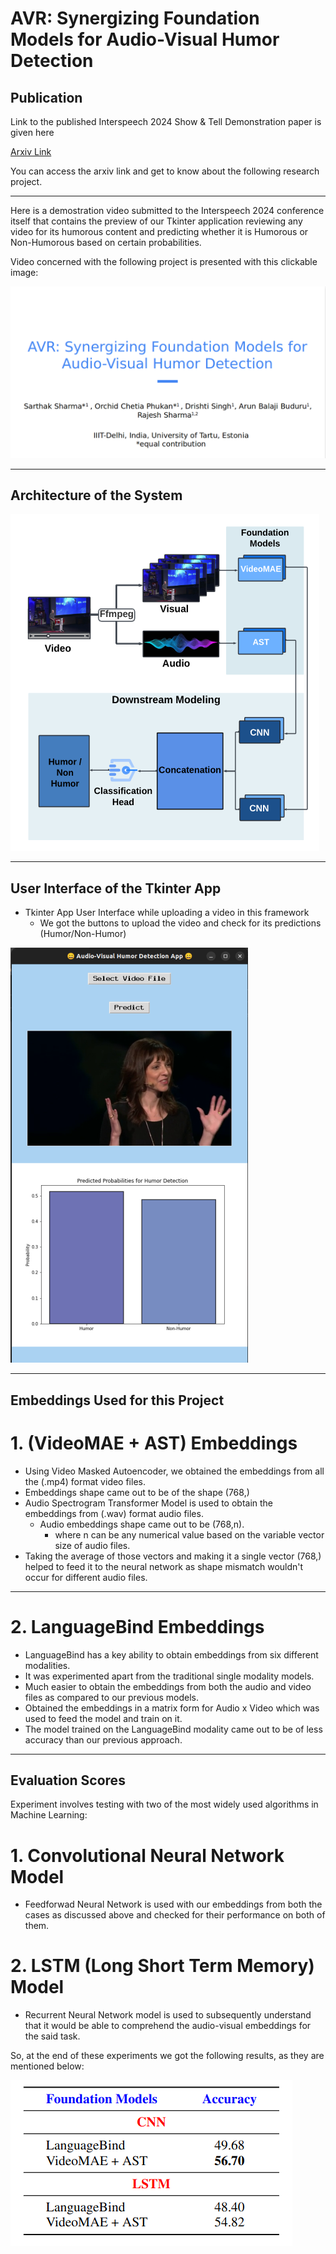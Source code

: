 # AVR: Synergizing Foundation Models for Audio-Visual Humor Detection

## Publication

Link to the published Interspeech 2024 Show & Tell Demonstration paper is given here

[Arxiv Link](https://arxiv.org/abs/2406.10448)

You can access the arxiv link and get to know about the following research project.

---

Here is a demostration video submitted to the Interspeech 2024 conference itself that contains the preview of our Tkinter application reviewing any video for its humorous content and predicting whether it is Humorous or Non-Humorous based on certain probabilities.

Video concerned with the following project is presented with this clickable image:


[![Profile Banner](Interspeech_First_Intro_Page.png)](https://drive.google.com/file/d/1szVDejYAwHGkO_e9dLsz2vJ_3nBqrsnj/view?usp=sharing)


---

## Architecture of the System

![Architecture](Architecture_AVR.png)

---

## User Interface of the Tkinter App

- Tkinter App User Interface while uploading a video in this framework
  - We got the buttons to upload the video and check for its predictions (Humor/Non-Humor)

![Profile Banner](Demo_APP.png)

---

## Embeddings Used for this Project

# 1. (VideoMAE + AST) Embeddings

- Using Video Masked Autoencoder, we obtained the embeddings from all the (.mp4) format video files.
- Embeddings shape came out to be of the shape (768,)
-  Audio Spectrogram Transformer Model is used to obtain the embeddings from (.wav) format audio files.
   - Audio embeddings shape came out to be (768,n).
     - where n can be any numerical value based on the variable vector size of audio files.
- Taking the average of those vectors and making it a single vector (768,) helped to feed it to the neural network as shape mismatch wouldn't occur for different audio files.

---

# 2. LanguageBind Embeddings

- LanguageBind has a key ability to obtain embeddings from six different modalities.
- It was experimented apart from the traditional single modality models.
- Much easier to obtain the embeddings from both the audio and video files as compared to our previous models.
- Obtained the embeddings in a matrix form for Audio x Video which was used to feed the model and train on it.
- The model trained on the LanguageBind modality came out to be of less accuracy than our previous approach.
  
---

## Evaluation Scores

Experiment involves testing with two of the most widely used algorithms in Machine Learning:

# 1. Convolutional Neural Network Model

- Feedforwad Neural Network is used with our embeddings from both the cases as discussed above and checked for their performance on both of them.

# 2. LSTM (Long Short Term Memory) Model

- Recurrent Neural Network model is used to subsequently understand that it would be able to comprehend the audio-visual embeddings for the said task.

So, at the end of these experiments we got the following results, as they are mentioned below:

![Results](EvaluationScores.png)
